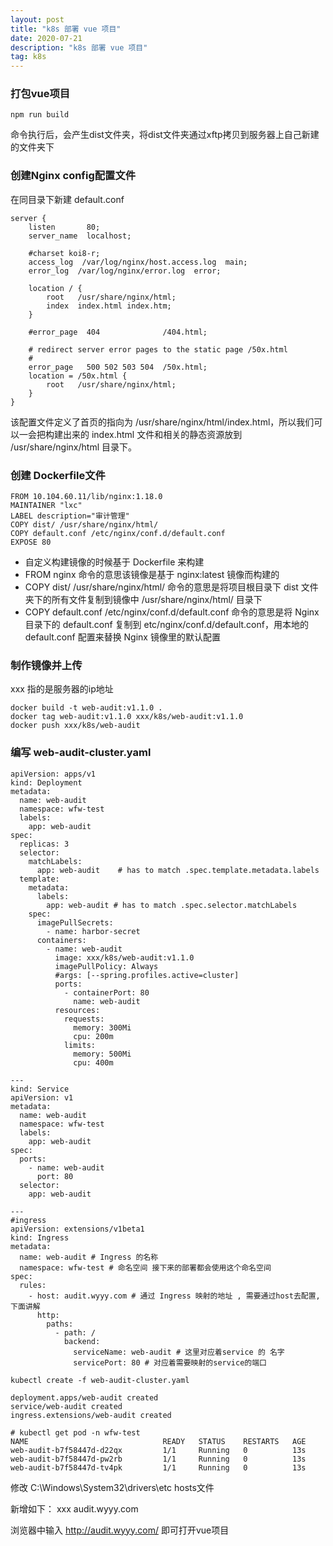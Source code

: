 ```yaml
---
layout: post
title: "k8s 部署 vue 项目"
date: 2020-07-21 
description: "k8s 部署 vue 项目"
tag: k8s
---
```


### 打包vue项目
```
npm run build
```
命令执行后，会产生dist文件夹，将dist文件夹通过xftp拷贝到服务器上自己新建的文件夹下

### 创建Nginx config配置文件
在同目录下新建 default.conf
```
server {
	listen       80;
	server_name  localhost;
	
	#charset koi8-r;
	access_log  /var/log/nginx/host.access.log  main;
	error_log  /var/log/nginx/error.log  error;
	
	location / {
	    root   /usr/share/nginx/html;
	    index  index.html index.htm;
	}
	
	#error_page  404              /404.html;
	
	# redirect server error pages to the static page /50x.html
	#
	error_page   500 502 503 504  /50x.html;
	location = /50x.html {
	    root   /usr/share/nginx/html;
	}
}

```

该配置文件定义了首页的指向为 /usr/share/nginx/html/index.html，所以我们可以一会把构建出来的 index.html 文件和相关的静态资源放到 /usr/share/nginx/html 目录下。

### 创建 Dockerfile文件
```
FROM 10.104.60.11/lib/nginx:1.18.0
MAINTAINER "lxc"
LABEL description="审计管理"
COPY dist/ /usr/share/nginx/html/
COPY default.conf /etc/nginx/conf.d/default.conf
EXPOSE 80
```

 - 自定义构建镜像的时候基于 Dockerfile 来构建
 - FROM nginx 命令的意思该镜像是基于 nginx:latest 镜像而构建的
 - COPY dist/ /usr/share/nginx/html/ 命令的意思是将项目根目录下 dist 文件夹下的所有文件复制到镜像中 /usr/share/nginx/html/ 目录下
 - COPY default.conf /etc/nginx/conf.d/default.conf 命令的意思是将 Nginx 目录下的 default.conf 复制到 etc/nginx/conf.d/default.conf，用本地的 default.conf 配置来替换 Nginx 镜像里的默认配置

### 制作镜像并上传
xxx 指的是服务器的ip地址
```
docker build -t web-audit:v1.1.0 .
docker tag web-audit:v1.1.0 xxx/k8s/web-audit:v1.1.0
docker push xxx/k8s/web-audit
```
### 编写 web-audit-cluster.yaml 
```
apiVersion: apps/v1
kind: Deployment
metadata:
  name: web-audit
  namespace: wfw-test
  labels:
    app: web-audit
spec:
  replicas: 3
  selector:
    matchLabels:
      app: web-audit    # has to match .spec.template.metadata.labels
  template:
    metadata:
      labels:
        app: web-audit # has to match .spec.selector.matchLabels
    spec:
      imagePullSecrets:
        - name: harbor-secret
      containers:
        - name: web-audit
          image: xxx/k8s/web-audit:v1.1.0
          imagePullPolicy: Always
          #args: [--spring.profiles.active=cluster]
          ports:
            - containerPort: 80
              name: web-audit
          resources:
            requests:
              memory: 300Mi
              cpu: 200m
            limits:
              memory: 500Mi
              cpu: 400m

---
kind: Service
apiVersion: v1
metadata:
  name: web-audit
  namespace: wfw-test
  labels:
    app: web-audit
spec:
  ports:
    - name: web-audit
      port: 80
  selector:
    app: web-audit

---
#ingress
apiVersion: extensions/v1beta1
kind: Ingress
metadata:
  name: web-audit # Ingress 的名称
  namespace: wfw-test # 命名空间 接下来的部署都会使用这个命名空间
spec:
  rules:
    - host: audit.wyyy.com # 通过 Ingress 映射的地址 , 需要通过host去配置,下面讲解
      http:
        paths:
          - path: /
            backend:
              serviceName: web-audit # 这里对应着service 的 名字
              servicePort: 80 # 对应着需要映射的service的端口

```
```
kubectl create -f web-audit-cluster.yaml 

deployment.apps/web-audit created
service/web-audit created
ingress.extensions/web-audit created

# kubectl get pod -n wfw-test
NAME                              READY   STATUS    RESTARTS   AGE
web-audit-b7f58447d-d22qx         1/1     Running   0          13s
web-audit-b7f58447d-pw2rb         1/1     Running   0          13s
web-audit-b7f58447d-tv4pk         1/1     Running   0          13s
```

修改 C:\Windows\System32\drivers\etc hosts文件

新增如下：
xxx audit.wyyy.com

浏览器中输入 http://audit.wyyy.com/ 即可打开vue项目

